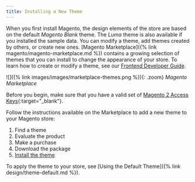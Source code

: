```yaml
---
title: Installing a New Theme
---
```


When you first install Magento, the design elements of the store are based on the default _Magento Blank_ theme. The _Luma_ theme is also available if you installed the sample data. You can modify a theme, add themes created by others, or create new ones. [Magento Marketplace]({% link magento/magento-marketplace.md %}) contains a growing selection of themes that you can install to change the appearance of your store. To learn how to create or modify a theme, see our [Frontend Developer Guide][1].

![]({% link images/images/marketplace-themes.png %}){: .zoom}
_Magento Marketplace_

Before you begin, make sure that you have a valid set of [Magento 2 Access Keys][2]{:target="_blank"}.

Follow the instructions available on the Marketplace to add a new theme to your Magento store:

1. Find a theme
1. Evaluate the product
1. Make a purchase
1. Download the package
1. [Install the theme][3]

To apply the theme to your store, see [Using the Default Theme]({% link design/theme-default.md %}).

[1]: http://devdocs.magento.com/guides/v2.3/frontend-dev-guide/bk-frontend-dev-guide.html
[2]: https://devdocs.magento.com/guides/v2.3/install-gde/prereq/connect-auth.html
[3]: https://devdocs.magento.com/guides/v2.3/frontend-dev-guide/themes/theme-overview.html
